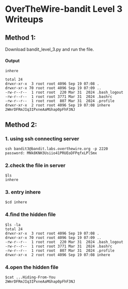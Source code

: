 # OverTheWire-bandit Level 3 Writeups
## Method 1: 
Download bandit_level_3.py and run the file.
#### Output
    inhere

    total 24
    drwxr-xr-x  3 root root 4096 Sep 19 07:08 .
    drwxr-xr-x 70 root root 4096 Sep 19 07:09 ..
    -rw-r--r--  1 root root  220 Mar 31  2024 .bash_logout
    -rw-r--r--  1 root root 3771 Mar 31  2024 .bashrc
    -rw-r--r--  1 root root  807 Mar 31  2024 .profile
    drwxr-xr-x  2 root root 4096 Sep 19 07:08 inhere
    2WmrDFRmJIq3IPxneAaMGhap0pFhF3NJ

## Method 2:
### 1. using ssh connecting server
    ssh bandit3@bandit.labs.overthewire.org -p 2220
    password: MNk8KNH3Usiio41PRUEoDFPqfxLPlSmx
### 2.check the file in server
    $ls
    inhere
### 3. entry inhere
    $cd inhere
### 4.find the hidden file
    $ls -la
    total 24
    drwxr-xr-x  3 root root 4096 Sep 19 07:08 .
    drwxr-xr-x 70 root root 4096 Sep 19 07:09 ..
    -rw-r--r--  1 root root  220 Mar 31  2024 .bash_logout
    -rw-r--r--  1 root root 3771 Mar 31  2024 .bashrc
    -rw-r--r--  1 root root  807 Mar 31  2024 .profile
    drwxr-xr-x  2 root root 4096 Sep 19 07:08 inhere
### 4.open the hidden file
    $cat ...Hiding-From-You
    2WmrDFRmJIq3IPxneAaMGhap0pFhF3NJ

